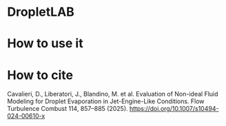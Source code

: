 # DropletLAB


# How to use it

# How to cite

Cavalieri, D., Liberatori, J., Blandino, M. et al. Evaluation of Non-ideal Fluid Modeling for Droplet Evaporation in Jet-Engine-Like Conditions. Flow Turbulence Combust 114, 857–885 (2025). https://doi.org/10.1007/s10494-024-00610-x
